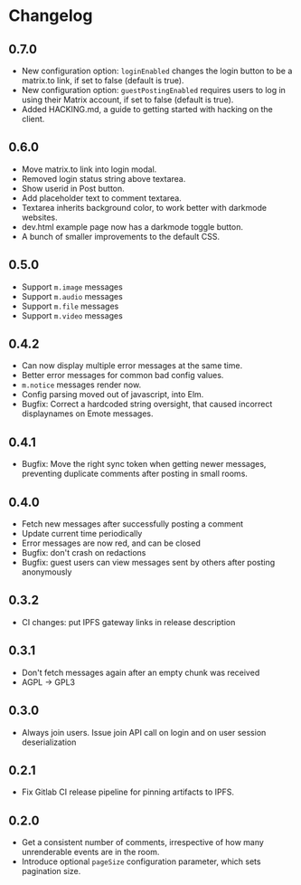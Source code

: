 # Changelog

## 0.7.0

- New configuration option: `loginEnabled` changes the login button to be a matrix.to link, if set to false (default is true).
- New configuration option: `guestPostingEnabled` requires users to log in using their Matrix account, if set to false (default is true).
- Added HACKING.md, a guide to getting started with hacking on the client.

## 0.6.0

- Move matrix.to link into login modal.
- Removed login status string above textarea.
- Show userid in Post button.
- Add placeholder text to comment textarea.
- Textarea inherits background color, to work better with darkmode websites.
- dev.html example page now has a darkmode toggle button.
- A bunch of smaller improvements to the default CSS.

## 0.5.0

- Support `m.image` messages
- Support `m.audio` messages
- Support `m.file` messages
- Support `m.video` messages

## 0.4.2

- Can now display multiple error messages at the same time.
- Better error messages for common bad config values.
- `m.notice` messages render now.
- Config parsing moved out of javascript, into Elm.
- Bugfix: Correct a hardcoded string oversight, that caused incorrect displaynames on Emote messages.

## 0.4.1

- Bugfix: Move the right sync token when getting newer messages, preventing duplicate comments after posting in small rooms.

## 0.4.0

- Fetch new messages after successfully posting a comment
- Update current time periodically
- Error messages are now red, and can be closed
- Bugfix: don't crash on redactions
- Bugfix: guest users can view messages sent by others after posting anonymously

## 0.3.2

- CI changes: put IPFS gateway links in release description

## 0.3.1

- Don't fetch messages again after an empty chunk was received
- AGPL -> GPL3

## 0.3.0

- Always join users. Issue join API call on login and on user session deserialization

## 0.2.1

- Fix Gitlab CI release pipeline for pinning artifacts to IPFS.

## 0.2.0

- Get a consistent number of comments, irrespective of how many unrenderable
  events are in the room.
- Introduce optional `pageSize` configuration parameter, which sets pagination size.
